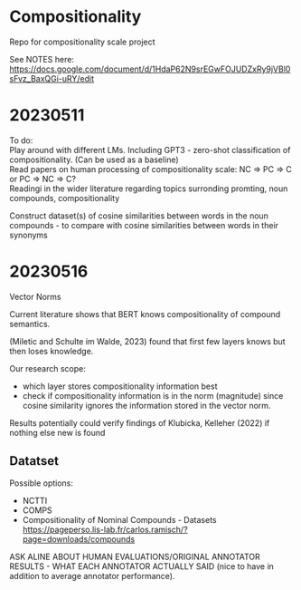 # Compositionality
Repo for compositionality scale project

See NOTES here: https://docs.google.com/document/d/1HdaP62N9srEGwFOJUDZxRy9jVBl0sFvz_BaxQGi-uRY/edit
# 20230511
To do:\
Play around with different LMs.
Including GPT3 - zero-shot classification of compositionality. (Can be used as a baseline)\
Read papers on human processing of compositionality scale: NC => PC => C or PC => NC => C?\
Readingi in the wider literature regarding topics surronding promting, noun compounds, compositionality

Construct dataset(s) of cosine similarities between words in the noun compounds - to compare with cosine similarities between words in their synonyms

# 20230516
Vector Norms

Current literature shows that BERT knows compositionality of compound semantics. 

(Miletic and Schulte im Walde, 2023) found that first few layers knows but then loses knowledge. 

Our research scope:
* which layer stores compositionality information best
* check if compositionality information is in the norm (magnitude) since cosine similarity ignores the information stored in the vector norm.

Results potentially could verify findings of Klubicka, Kelleher (2022) if nothing else new is found

## Datatset
Possible options:
* NCTTI
* COMPS
* Compositionality of Nominal Compounds - Datasets https://pageperso.lis-lab.fr/carlos.ramisch/?page=downloads/compounds

ASK ALINE ABOUT HUMAN EVALUATIONS/ORIGINAL ANNOTATOR RESULTS - WHAT EACH ANNOTATOR ACTUALLY SAID (nice to have in addition to average annotator performance).


